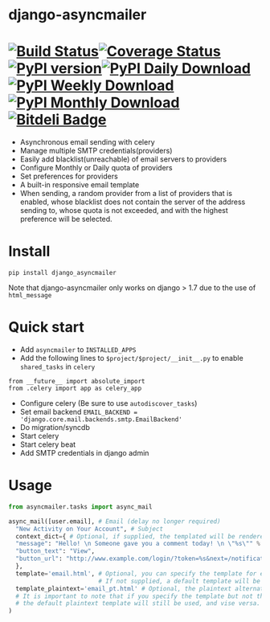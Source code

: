 # django-asyncmailer 
# [![Build Status](https://travis-ci.org/andyfangdz/django-asyncmailer.svg?branch=master)](https://travis-ci.org/andyfangdz/django-asyncmailer)[![Coverage Status](https://coveralls.io/repos/andyfangdz/django-asyncmailer/badge.svg)](https://coveralls.io/r/andyfangdz/django-asyncmailer)[![PyPI version](https://badge.fury.io/py/django-asyncmailer.svg)](http://badge.fury.io/py/django-asyncmailer)[![PyPI Daily Download](https://img.shields.io/pypi/dd/django-asyncmailer.svg)](https://pypi.python.org/pypi/django-asyncmailer)[![PyPI Weekly Download](https://img.shields.io/pypi/dw/django-asyncmailer.svg)](https://pypi.python.org/pypi/django-asyncmailer)[![PyPI Monthly Download](https://img.shields.io/pypi/dm/django-asyncmailer.svg)](https://pypi.python.org/pypi/django-asyncmailer)[![Bitdeli Badge](https://d2weczhvl823v0.cloudfront.net/andyfangdz/django-asyncmailer/trend.png)](https://bitdeli.com/free "Bitdeli Badge")
- Asynchronous email sending with celery
- Manage multiple SMTP credentials(providers)
- Easily add blacklist(unreachable) of email servers to providers
- Configure Monthly or Daily quota of providers
- Set preferences for providers
- A built-in responsive email template
- When sending, a random provider from a list of providers that is enabled, whose blacklist does not contain the server of the address sending to, whose quota is not exceeded, and with the highest preference will be selected.

# Install
```
pip install django_asyncmailer
```
Note that django-asyncmailer only works on django > 1.7 due to the use of ```html_message```

# Quick start
- Add ```asyncmailer``` to ```INSTALLED_APPS```
- Add the following lines to ```$project/$project/__init__.py``` to enable ```shared_tasks``` in ```celery``` 
```
from __future__ import absolute_import
from .celery import app as celery_app
```
- Configure celery (Be sure to use ```autodiscover_tasks```)
- Set email backend ```EMAIL_BACKEND = 'django.core.mail.backends.smtp.EmailBackend'```
- Do migration/syncdb
- Start celery
- Start celery beat
- Add SMTP credentials in django admin

# Usage
```python
from asyncmailer.tasks import async_mail

async_mail([user.email], # Email (delay no longer required)
  "New Activity on Your Account", # Subject
  context_dict={ # Optional, if supplied, the templated will be rendered before sending
  "message": "Hello! \n Someone gave you a comment today! \n \"%s\"" % c.content,
  "button_text": "View",
  "button_url": "http://www.example.com/login/?token=%s&next=/notifications/" % t.token
  },
  template='email.html', # Optional, you can specify the template for email via this parameter. 
                         # If not supplied, a default template will be used.
  template_plaintext='email_pt.html' # Optional, the plaintext alternative of template.
  # It is important to note that if you specify the template but not the plaintext template, 
  # the default plaintext template will still be used, and vise versa.
)

```




